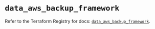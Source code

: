 # `data_aws_backup_framework`

Refer to the Terraform Registry for docs: [`data_aws_backup_framework`](https://registry.terraform.io/providers/hashicorp/aws/6.7.0/docs/data-sources/backup_framework).
